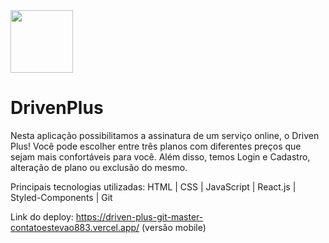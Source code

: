 <img src="https://github.com/contatoestevao883/contatoestevao883/assets/122030037/7b4f3cec-ac6c-4c9c-a959-6ff27e8e2010" width=100px>  

# DrivenPlus

Nesta aplicação possibilitamos a assinatura de um serviço online, o Driven Plus! Você pode escolher entre três planos com diferentes preços que sejam mais confortáveis para você. Além disso, temos Login e Cadastro, alteração de plano ou exclusão do mesmo.

Principais tecnologias utilizadas: HTML | CSS | JavaScript | React.js | Styled-Components | Git

Link do deploy: https://driven-plus-git-master-contatoestevao883.vercel.app/ (versão mobile)
